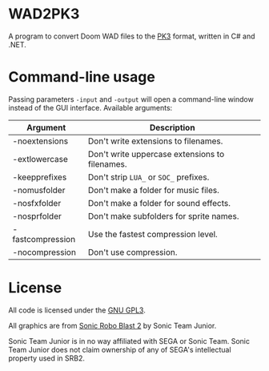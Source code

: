 # WAD2PK3
A program to convert Doom WAD files to the [PK3](https://wiki.srb2.org/wiki/PK3) format, written in C# and .NET.

# Command-line usage
Passing parameters `-input` and `-output` will open a command-line window instead of the GUI interface.
Available arguments:

| Argument | Description |
| -------- | ----------- |
| -noextensions | Don't write extensions to filenames. |
| -extlowercase | Don't write uppercase extensions to filenames. |
| -keepprefixes | Don't strip `LUA_` or `SOC_` prefixes. |
| -nomusfolder | Don't make a folder for music files. |
| -nosfxfolder | Don't make a folder for sound effects. |
| -nosprfolder | Don't make subfolders for sprite names. |
| -fastcompression | Use the fastest compression level. |
| -nocompression | Don't use compression. |

# License
All code is licensed under the [GNU GPL3](https://www.gnu.org/licenses/gpl-3.0.en.html).

All graphics are from [Sonic Robo Blast 2](https://srb2.org) by Sonic Team Junior.

Sonic Team Junior is in no way affiliated with SEGA or Sonic Team. Sonic Team Junior does not claim ownership of any of SEGA's intellectual property used in SRB2.

